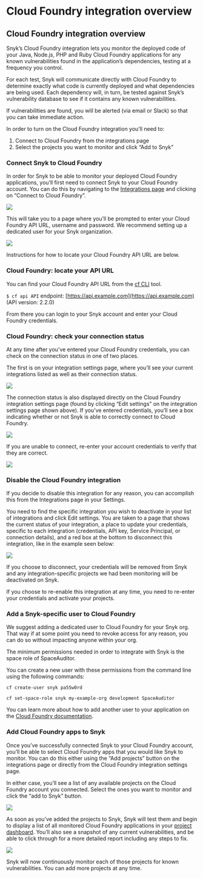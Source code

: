 # Cloud Foundry integration overview

## Cloud Foundry integration overview

Snyk’s Cloud Foundry integration lets you monitor the deployed code of your Java, Node.js, PHP and Ruby Cloud Foundry applications for any known vulnerabilities found in the application’s dependencies, testing at a frequency you control.

For each test, Snyk will communicate directly with Cloud Foundry to determine exactly what code is currently deployed and what dependencies are being used. Each dependency will, in turn, be tested against Snyk’s vulnerability database to see if it contains any known vulnerabilities.

If vulnerabilities are found, you will be alerted (via email or Slack) so that you can take immediate action.

In order to turn on the Cloud Foundry integration you’ll need to:

1. Connect to Cloud Foundry from the integrations page
2. Select the projects you want to monitor and click “Add to Snyk”

### Connect Snyk to Cloud Foundry

In order for Snyk to be able to monitor your deployed Cloud Foundry applications, you’ll first need to connect Snyk to your Cloud Foundry account. You can do this by navigating to the [Integrations page](https://app.snyk.io/integrations) and clicking on “Connect to Cloud Foundry”.

![](<../../.gitbook/assets/uuid-e7c43047-5065-ad28-db37-1c56e8796a8b-en.png>)

This will take you to a page where you’ll be prompted to enter your Cloud Foundry API URL, username and password. We recommend setting up a dedicated user for your Snyk organization.

![](<../../.gitbook/assets/uuid-9710041e-427e-d577-ec40-5d3d1c818b5d-en (1).png>)

Instructions for how to locate your Cloud Foundry API URL are below.

### Cloud Foundry: locate your API URL

You can find your Cloud Foundry API URL from the [cf CLI](https://docs.cloudfoundry.org/cf-cli/install-go-cli.html) tool.

`$ cf api API` endpoint: [https://api.example.com](https://api.example.com) (API version: 2.2.0)

From there you can login to your Snyk account and enter your Cloud Foundry credentials.

### Cloud Foundry: check your connection status

At any time after you’ve entered your Cloud Foundry credentials, you can check on the connection status in one of two places.

The first is on your integration settings page, where you’ll see your current integrations listed as well as their connection status.

![](<../../.gitbook/assets/uuid-fb1cad51-f7f5-34ae-1142-f24fab0b0751-en.png>)

The connection status is also displayed directly on the Cloud Foundry integration settings page (found by clicking “Edit settings” on the integration settings page shown above). If you’ve entered credentials, you’ll see a box indicating whether or not Snyk is able to correctly connect to Cloud Foundry.

![](../../.gitbook/assets/uuid-f1a60a5d-1aa6-4983-956f-1e4fcecb9892-en.png)

If you are unable to connect, re-enter your account credentials to verify that they are correct.

![](../../.gitbook/assets/uuid-d78f594d-75a9-3cf3-2685-c96c63596ea0-en.png)

### Disable the Cloud Foundry integration

If you decide to disable this integration for any reason, you can accomplish this from the Integrations page in your Settings.

You need to find the specific integration you wish to deactivate in your list of integrations and click Edit settings. You are taken to a page that shows the current status of your integration, a place to update your credentials, specific to each integration (credentials, API key, Service Principal, or connection details), and a red box at the bottom to disconnect this integration, like in the example seen below:

![](<../../.gitbook/assets/uuid-b3a98f2c-4cc8-7753-8efa-396e9ec1e717-en-2- (3) (1) (1) (1) (1) (1) (1) (1) (1) (1) (1) (1) (1) (1) (1) (1) (1) (1) (1) (1) (1) (1) (1) (1) (1) (1) (1) (1) (1) (1) (1) (1) (1) (1) (1) (1) (1) (1) (1) (1) (1) (1) (1) (1) (1) (1) (1) (1) (1) (1  (1).png>)

If you choose to disconnect, your credentials will be removed from Snyk and any integration-specific projects we had been monitoring will be deactivated on Snyk.

If you choose to re-enable this integration at any time, you need to re-enter your credentials and activate your projects.

### Add a Snyk-specific user to Cloud Foundry

We suggest adding a dedicated user to Cloud Foundry for your Snyk org. That way if at some point you need to revoke access for any reason, you can do so without impacting anyone within your org.

The minimum permissions needed in order to integrate with Snyk is the space role of SpaceAuditor.

You can create a new user with these permissions from the command line using the following commands:

`cf create-user snyk pa55w0rd`

`cf set-space-role snyk my-example-org development SpaceAuditor`

You can learn more about how to add another user to your application on the [Cloud Foundry documentation](https://docs.cloudfoundry.org/adminguide/cli-user-management.html).

### Add Cloud Foundry apps to Snyk

Once you’ve successfully connected Snyk to your Cloud Foundry account, you’ll be able to select Cloud Foundry apps that you would like Snyk to monitor. You can do this either using the “Add projects” button on the integrations page or directly from the Cloud Foundry integration settings page.

In either case, you’ll see a list of any available projects on the Cloud Foundry account you connected. Select the ones you want to monitor and click the “add to Snyk” button.

![](../../.gitbook/assets/uuid-d7a81cd8-f968-97d1-dcf8-d77a3b7df2fb-en.png)

As soon as you’ve added the projects to Snyk, Snyk will test them and begin to display a list of all monitored Cloud Foundry applications in your [project dashboard](https://app.snyk.io/projects). You’ll also see a snapshot of any current vulnerabilities, and be able to click through for a more detailed report including any steps to fix.

![](../../.gitbook/assets/uuid-de93d111-acb5-8792-2c6d-27bfece48315-en.png)

Snyk will now continuously monitor each of those projects for known vulnerabilities. You can add more projects at any time.
